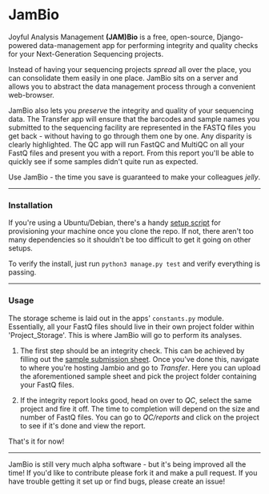 # JamBio

Joyful Analysis Management **(JAM)Bio** is a free, open-source, Django-powered data-management app for
performing integrity and quality checks for your Next-Generation Sequencing projects.

Instead of having your sequencing projects *spread* all over the place, you can consolidate them
easily in one place. JamBio sits on a server and allows you to abstract the data
management process through a convenient web-browser.

JamBio also lets you *preserve* the integrity and quality of your sequencing data.
The Transfer app will ensure that the barcodes and sample names you submitted to
the sequencing facility are represented in the FASTQ files you get back - without
having to go through them one by one. Any disparity is clearly highlighted.
The QC app will run FastQC and MultiQC on all your FastQ files and present you
with a report. From this report you'll be able to quickly see if some samples
didn't quite run as expected.

Use JamBio - the time you save is guaranteed to make your colleagues *jelly*.

---

### Installation

If you're using a Ubuntu/Debian, there's a handy [setup script](./setup-debian.sh)
for provisioning your machine once you clone the repo. If not, there aren't too
many dependencies so it shouldn't be too difficult to get it going on other
setups.

To verify the install, just run `python3 manage.py test` and verify everything
is passing.

---

### Usage

The storage scheme is laid out in the apps' `constants.py` module. Essentially,
all your FastQ files should live in their own project folder within
'Project_Storage'. This is where JamBio will go to perform its analyses.

1. The first step should be an integrity check. This can be achieved by filling
out the [sample submission sheet](./JamBio/Sample_Submission_Sheet.xlsx). Once you've
done this, navigate to where you're hosting Jambio and go to *Transfer*. Here
you can upload the aforementioned sample sheet and pick the project folder
containing your FastQ files.

2. If the integrity report looks good, head on over to *QC*, select the same
project and fire it off. The time to completion will depend on the size and
number of FastQ files. You can go to *QC/reports* and click on the project to
see if it's done and view the report.

That's it for now!

---

JamBio is still very much alpha software - but it's being improved all the time!
If you'd like to contribute please fork it and make a pull request.
If you have trouble getting it set up or find bugs, please create an issue!
